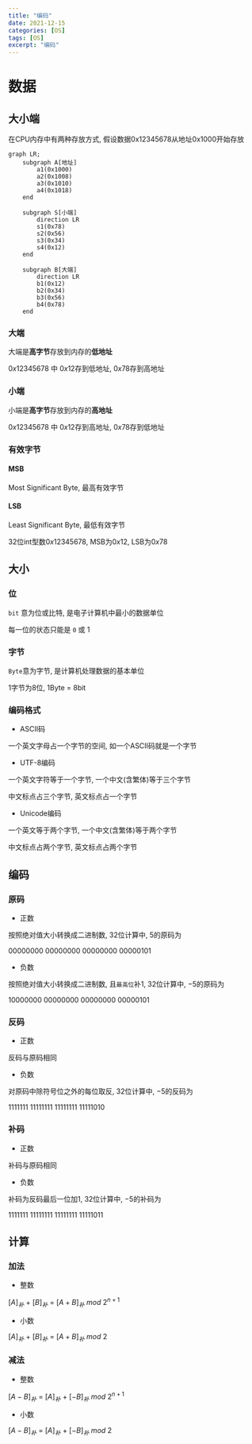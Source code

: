 ```yaml
---
title: "编码"
date: 2021-12-15
categories: [OS]
tags: [OS]
excerpt: "编码"
---
```


# 数据

## 大小端

在CPU内存中有两种存放方式, 假设数据0x12345678从地址0x1000开始存放

```mermaid
graph LR;
    subgraph A[地址]
        a1(0x1000)
        a2(0x1008)
        a3(0x1010)
        a4(0x1018)
    end

    subgraph S[小端]
        direction LR
        s1(0x78)
        s2(0x56)
        s3(0x34)
        s4(0x12)
    end

    subgraph B[大端]
        direction LR
        b1(0x12)
        b2(0x34)
        b3(0x56)
        b4(0x78)
    end

```

### 大端

大端是**高字节**存放到内存的**低地址**

$0x12345678$ 中 $0x12$存到低地址, $0x78$存到高地址

### 小端

小端是**高字节**存放到内存的**高地址**

$0x12345678$ 中 $0x12$存到高地址, $0x78$存到低地址

### 有效字节

#### MSB

Most Significant Byte, 最高有效字节

#### LSB

Least Significant Byte, 最低有效字节

32位int型数$0x12345678$, MSB为$0x12$, LSB为$0x78$

## 大小

### 位

`bit` 意为位或比特, 是电子计算机中最小的数据单位

每一位的状态只能是 `0` 或 $1$

### 字节

`Byte`意为字节, 是计算机处理数据的基本单位

1字节为8位, 1Byte = 8bit

### 编码格式

- ASCII码

一个英文字母占一个字节的空间, 如一个ASCII码就是一个字节

- UTF-8编码

一个英文字符等于一个字节, 一个中文(含繁体)等于三个字节

中文标点占三个字节, 英文标点占一个字节

- Unicode编码

一个英文等于两个字节, 一个中文(含繁体)等于两个字节

中文标点占两个字节, 英文标点占两个字节

## 编码

### 原码

- 正数

按照绝对值大小转换成二进制数, $32$位计算中, $5$的原码为

$00000000$ $00000000$ $00000000$ $00000101$

- 负数

按照绝对值大小转换成二进制数, 且`最高位`补$1$, $32$位计算中, $-5$的原码为

$10000000$ $00000000$ $00000000$ $00000101$

### 反码

- 正数

反码与原码相同

- 负数

对原码中除符号位之外的每位取反, $32$位计算中, $-5$的反码为

$1111111$ $11111111$ $11111111$ $11111010$

### 补码

- 正数

补码与原码相同

- 负数

补码为反码最后一位加1, $32$位计算中, $-5$的补码为

$1111111$ $11111111$ $11111111$ $11111011$

## 计算

### 加法

- 整数

[$A$]$_补$ $+$ [$B$]$_补$ $=$ [$A+B$]$_补$ $mod$ $2^{n+1}$

- 小数

[$A$]$_补$ $+$ [$B$]$_补$ $=$ [$A+B$]$_补$ $mod$ $2$

### 减法

- 整数

[$A-B$]$_补$ $=$ [$A$]$_补$ $+$ [$-B$]$_补$ $mod$ $2^{n+1}$

- 小数

[$A-B$]$_补$ $=$ [$A$]$_补$ $+$ [$-B$]$_补$ $mod$ $2$